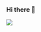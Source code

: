 ### Hi there 👋

<img src="https://2.bp.blogspot.com/-zdcnPKm4-6g/W-t1oLXkvJI/AAAAAAAABOo/TTh1BMhTgpgSiYv9JTcuts0MNHFR6UWtACLcBGAs/s1600/animation-video-type.gif">

<!--
**computer-engineer/computer-engineer** is a ✨ _special_ ✨ repository because its `README.md` (this file) appears on your GitHub profile.

Here are some ideas to get you started:

- 🔭 I’m currently working on ...
- 🌱 I’m currently learning ...
- 👯 I’m looking to collaborate on ...
- 🤔 I’m looking for help with ...
- 💬 Ask me about ...
- 📫 How to reach me: ...
- 😄 Pronouns: ...
- ⚡ Fun fact: ...
-->
